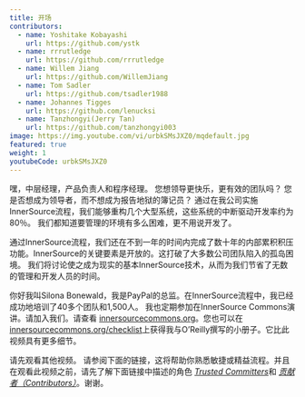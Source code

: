 ```yaml
---
title: 开场
contributors:
  - name: Yoshitake Kobayashi
    url: https://github.com/ystk
  - name: rrrutledge
    url: https://github.com/rrrutledge
  - name: Willem Jiang
    url: https://github.com/WillemJiang
  - name: Tom Sadler
    url: https://github.com/tsadler1988
  - name: Johannes Tigges
    url: https://github.com/lenucksi
  - name: Tanzhongyi(Jerry Tan)
    url: https://github.com/tanzhongyi003
image: https://img.youtube.com/vi/urbkSMsJXZ0/mqdefault.jpg
featured: true
weight: 1
youtubeCode: urbkSMsJXZ0
---
```

<div class="paragraph">
<p>嘿，中层经理，产品负责人和程序经理。
您想领导更快乐，更有效的团队吗？
您是否想成为领导者，而不想成为报告地狱的簿记员？
通过在我公司实施InnerSource流程，我们能够重构几个大型系统，这些系统的中断驱动开发率约为80％。
我们都知道要管理的环境有多么困难，更不用说开发了。</p>
</div>
<div class="paragraph">
<p>通过InnerSource流程，我们还在不到一年的时间内完成了数十年的内部累积积压功能。InnerSource的关键要素是开放的。这打破了大多数公司团队陷入的孤岛困境。
我们将讨论使之成为现实的基本InnerSource技术，从而为我们节省了无数的管理和开发人员的时间。</p>
</div>
<div class="paragraph">
<p>你好我叫Silona Bonewald，我是PayPal的总监。在InnerSource流程中，我已经成功地培训了40多个团队和1,500人。 我也定期参加在InnerSource Commons演讲。请加入我们。请查看 <a href="http://innersourcecommons.org/">innersourcecommons.org</a>。您也可以在 <a href="http://innersourcecommons.org/checklist">innersourcecommons.org/checklist</a>上获得我与O&#8217;Reilly撰写的小册子。它比此视频具有更多细节。</p>
</div>
<div class="paragraph">
<p>请先观看其他视频。
请参阅下面的链接，这将帮助你熟悉敏捷或精益流程。并且在观看此视频之前，请先了解下面链接中描述的角色 <a href="https://innersourcecommons.org/zh/learn/learning-path/trusted-committer"><em>Trusted Committers</em></a>和 <a href="https://innersourcecommons.org/zh/learn/learning-path/contributor"><em>贡献者（Contributors）</em></a>。谢谢。</p>
</div>
<!--- This file autogenerated from https://github.com/InnerSourceCommons/InnerSourceLearningPath/blob/master/scripts -->